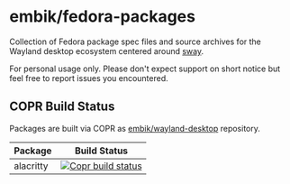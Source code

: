 # embik/fedora-packages

Collection of Fedora package spec files and source archives for the Wayland desktop ecosystem centered around [sway](https://github.com/swaywm/sway).

For personal usage only. Please don't expect support on short notice but feel free to report issues you encountered.

## COPR Build Status

Packages are built via COPR as [embik/wayland-desktop](https://copr.fedorainfracloud.org/coprs/embik/wayland-desktop/) repository.

| Package       | Build Status |
| ------------- | ------------ |
| alacritty     | [![Copr build status](https://copr.fedorainfracloud.org/coprs/embik/wayland-desktop/package/alacritty/status_image/last_build.png)](https://copr.fedorainfracloud.org/coprs/embik/wayland-desktop/package/alacritty/) |
